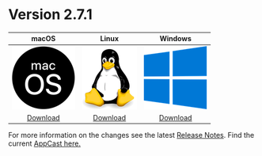 # Version 2.7.1

| macOS | Linux | Windows |
| :---------: | :---------: | :---------: |
| [![](assets/macos.png)](downloads/2.7.1/metadata-2.7.1.zip) | [![](assets/linux.png)](downloads/2.7.1/metadata-2.7.1.zip) | [![](assets/windows.png)](downloads/2.6.1/metadata-2.7.1.zip) |
| [Download](downloads/2.7.1/metadata-2.7.1.zip) | [Download](downloads/2.7.1/metadata-2.7.1.zip) | [Download](downloads/2.7.1/metadata-2.7.1.zip)|

For more information on the changes see the latest [Release Notes](release-notes/2.6.1/release_notes.html).
Find the current [AppCast here.](appcast.xml)

